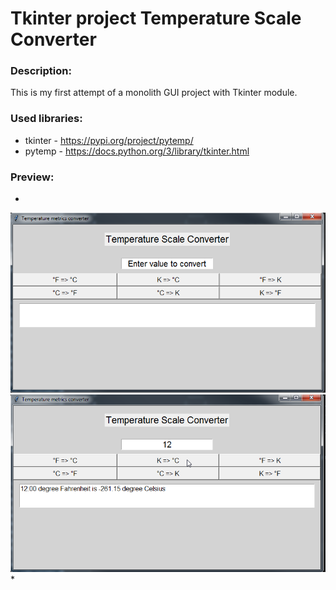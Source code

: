 # Tkinter project Temperature Scale Converter

### Description:
This is my first attempt of a monolith GUI project with Tkinter module.

### Used libraries:
* tkinter - https://pypi.org/project/pytemp/
* pytemp - https://docs.python.org/3/library/tkinter.html


### Preview:
* 
![Alt text](Temperature_scales_convertor.png)
![Alt text](Temperature_scales_convertor_output.png)
*



